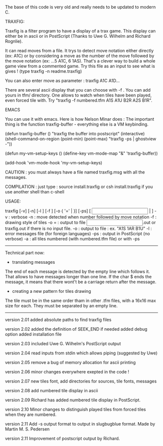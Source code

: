 The base of this code is very old and really needs to be updated to modern C.

TRAXFIG:

Traxfig is a filter program to have a display of a trax game. This display
can either be in ascii or in PostScript (Thanks to Uwe G. Wilhelm and
Richard Rognlie).

It can read moves from a file. It trys to detect move notation
either directly (ex: A1C) or by considering a move as the number of the move
followed by the move notation (ex: ...5 A1C, 6 1AS). That's a clever way to
build a whole game view from a commented game. Try this file as an input to
see what is gives ! (type traxfig -n readme.traxfig)

You can also enter move as parameter : traxfig A1C A1D...

There are several ascii display that you can choose with -f <name of tile font>.
You can add yours in tfm/ directory. One allows to watch when tiles have been
played, even forced tile with. Try "traxfig -f numbered.tfm A1S A1U B2R A2S B1R".

EMACS

You can use it with emacs. Here is how Nelson Minar does :
The important thing is the function traxfig-buffer - everything else is a
VM keybinding.

(defun traxfig-buffer ()
  "traxfig the buffer into postscript"
  (interactive)
  (shell-command-on-region (point-min) (point-max) 
	"traxfig -ps | ghostview -"))

(defun my-vm-setup-keys ()
  (define-key vm-mode-map "&" 'traxfig-buffer))

(add-hook 'vm-mode-hook 'my-vm-setup-keys)


CAUTION : you must always have a file named traxfig.msg with all the messages.

COMPILATION :
just type : source install.traxfig or csh install.traxfig if you use
another shell than c-shell


USAGE:

traxfig [-v] [-n] [-l <messages>] [-f <format>] [-o { '=' | <ouput file> }]
        [-ps] [ <input file> | <move sequence> ]
-v               : verbose
-n               : move detected when number followed by move notation
-f <format>      : drawing style of tiles
-o =             : output to file <input file name>.out or traxfig.out if
                   there is no input file.
-o <output file> : output to file <output file>
<move sequence>  : ex. "A1S 1AR B1U"
-l <message>     : error messages file (for foreign languages)
-ps              : output in PostScript (no verbose)
-a               : all tiles numbered (with numbered.tfm file) or with -ps

-------------------------------------------------------------------------------

Technical part now:

+ translating messages

The end of each message is detected by the empty line which follows it. That
allows to have messages longer than one line. If the char $ ends the message,
it means that there wont't be a carriage return after the message.

+ creating a new pattern for tiles drawing

The tile must be in the same order tham in other .tfm files, with a 16x16 max size
for each. They must be separated by an empty line.

------------------------------------------------------------------------
version 2.01
	added absolute paths to find traxfig files

version 2.02
	added the definition of SEEK_END if needed
	added debug option
	added installation file

version 2.03
	included Uwe G. Wilhelm's PostScript output

version 2.04
	read inputs from stdin which allows piping (suggested by Uwe)

version 2.05
	remove a bug of memory allocation for ascii printing

version 2.06
	minor changes everywhere exepted in the code !

version 2.07
	new tiles font, add directories for sources, tile fonts, messages

version 2.08
	add numbered tile display in ascii

version 2.09
	Richard has added numbered tile display in PostScript.

version 2.10
	Minor changes to distinguish played tiles from forced tiles when
	they are numbered.
	
version 2.11
	Add -s output format to output in slugbugblue format. Made by Martin M. S. Pedersen
	

version 2.11
	Improvement of postscript output by Richard.
